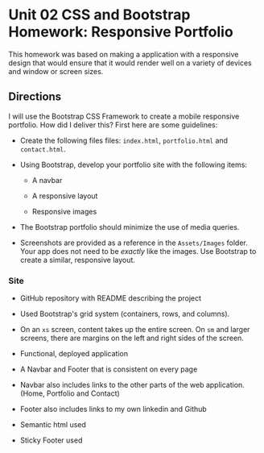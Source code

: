 # Unit 02 CSS and Bootstrap Homework: Responsive Portfolio

This homework was based on making a application with a responsive design that would ensure that it would render well on a variety of devices and window or screen sizes.

## Directions

I will use the Bootstrap CSS Framework to create a mobile responsive portfolio. How did I deliver this? First here are some guidelines:

* Create the following files files: `index.html`, `portfolio.html` and `contact.html`.

* Using Bootstrap, develop your portfolio site with the following items:

   * A navbar

   * A responsive layout

   * Responsive images

* The Bootstrap portfolio should minimize the use of media queries.

* Screenshots are provided as a reference in the `Assets/Images` folder. Your app does not need to be _exactly_ like the images. Use Bootstrap to create a similar, responsive layout.

### Site

* GitHub repository with README describing the project

* Used Bootstrap's grid system (containers, rows, and columns).

* On an `xs` screen, content takes up the entire screen. On `sm` and larger screens, there are margins on the left and right sides of the screen.

* Functional, deployed application

* A Navbar and Footer that is consistent on every page

* Navbar also includes links to the other parts of the web application.(Home, Portfolio and Contact)

* Footer also includes links to my own linkedin and Github

* Semantic html used

* Sticky Footer used
